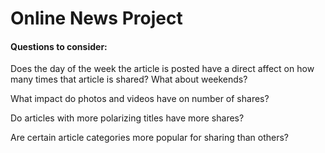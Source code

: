 # Online News Project

#### Questions to consider:

Does the day of the week the article is posted have a direct affect on how many times that article is shared? What about weekends?

What impact do photos and videos have on number of shares? 

Do articles with more polarizing titles have more shares?

Are certain article categories more popular for sharing than others?




